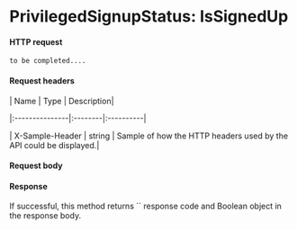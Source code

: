 # PrivilegedSignupStatus: IsSignedUp


#### HTTP request
```http
to be completed....
```
#### Request headers
| Name       | Type | Description|

|:---------------|:--------|:----------|

| X-Sample-Header  | string  | Sample of how the HTTP headers used by the API could be displayed.|

#### Request body

#### Response
If successful, this method returns `` response code and Boolean object in the response body.
